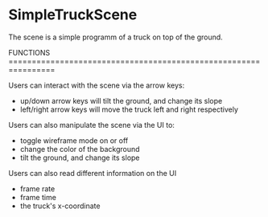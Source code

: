 # SimpleTruckScene
The scene is a simple programm of a truck on top of the ground.

FUNCTIONS ================================================================

Users can interact with the scene via the arrow keys:
- up/down arrow keys will tilt the ground, and change its slope
- left/right arrow keys will move the truck left and right respectively

Users can also manipulate the scene via the UI to:
- toggle wireframe mode on or off
- change the color of the background
- tilt the ground, and change its slope

Users can also read different information on the UI
- frame rate
- frame time
- the truck's x-coordinate

